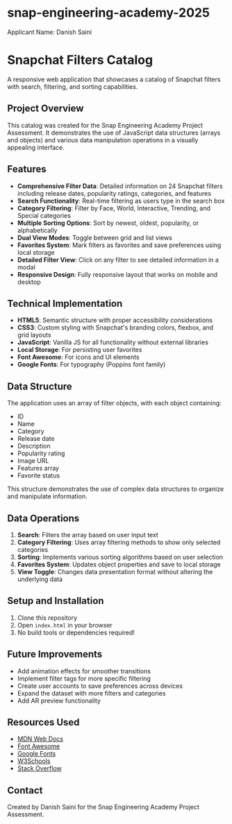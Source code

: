 # snap-engineering-academy-2025
Applicant Name: Danish Saini

# Snapchat Filters Catalog

A responsive web application that showcases a catalog of Snapchat filters with search, filtering, and sorting capabilities.

## Project Overview

This catalog was created for the Snap Engineering Academy Project Assessment. It demonstrates the use of JavaScript data structures (arrays and objects) and various data manipulation operations in a visually appealing interface.


## Features

- **Comprehensive Filter Data**: Detailed information on 24 Snapchat filters including release dates, popularity ratings, categories, and features
- **Search Functionality**: Real-time filtering as users type in the search box
- **Category Filtering**: Filter by Face, World, Interactive, Trending, and Special categories
- **Multiple Sorting Options**: Sort by newest, oldest, popularity, or alphabetically
- **Dual View Modes**: Toggle between grid and list views
- **Favorites System**: Mark filters as favorites and save preferences using local storage
- **Detailed Filter View**: Click on any filter to see detailed information in a modal
- **Responsive Design**: Fully responsive layout that works on mobile and desktop

## Technical Implementation

- **HTML5**: Semantic structure with proper accessibility considerations
- **CSS3**: Custom styling with Snapchat's branding colors, flexbox, and grid layouts
- **JavaScript**: Vanilla JS for all functionality without external libraries
- **Local Storage**: For persisting user favorites
- **Font Awesome**: For icons and UI elements
- **Google Fonts**: For typography (Poppins font family)

## Data Structure

The application uses an array of filter objects, with each object containing:
- ID
- Name
- Category
- Release date
- Description
- Popularity rating
- Image URL
- Features array
- Favorite status

This structure demonstrates the use of complex data structures to organize and manipulate information.

## Data Operations

1. **Search**: Filters the array based on user input text
2. **Category Filtering**: Uses array filtering methods to show only selected categories
3. **Sorting**: Implements various sorting algorithms based on user selection
4. **Favorites System**: Updates object properties and save to local storage
5. **View Toggle**: Changes data presentation format without altering the underlying data

## Setup and Installation

1. Clone this repository
2. Open `index.html` in your browser
3. No build tools or dependencies required!

## Future Improvements

- Add animation effects for smoother transitions
- Implement filter tags for more specific filtering
- Create user accounts to save preferences across devices
- Expand the dataset with more filters and categories
- Add AR preview functionality

## Resources Used

- [MDN Web Docs](https://developer.mozilla.org/)
- [Font Awesome](https://fontawesome.com/)
- [Google Fonts](https://fonts.google.com/)
- [W3Schools](https://www.w3schools.com/)
- [Stack Overflow](https://stackoverflow.com/)

## Contact

Created by Danish Saini for the Snap Engineering Academy Project Assessment.
